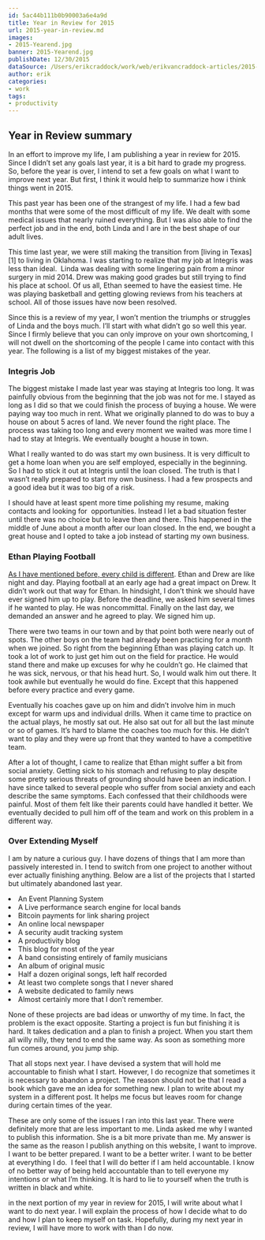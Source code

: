 ```yaml
---
id: 5ac44b111b0b90003a6e4a9d
title: Year in Review for 2015
url: 2015-year-in-review.md
images:
- 2015-Yearend.jpg
banner: 2015-Yearend.jpg
publishDate: 12/30/2015
dataSource: /Users/erikcraddock/work/web/erikvancraddock-articles/2015-year-in-review/2015-year-in-review.md
author: erik
categories:
- work
tags:
- productivity
---
```

## Year in Review summary
<span style="font-weight: 400;">In an effort to improve my life, I am publishing a year in review for 2015. Since I didn’t set any goals last year, it is a bit hard to grade my progress. So, before the year is over, I intend to set a few goals on what I want to improve next year. But first, I think it would help to summarize how i think things went in 2015. </span>

This past year has been one of the strangest of my life. I had a few bad months that were some of the most difficult of my life. We dealt with some medical issues that nearly ruined everything. But I was also able to find the perfect job and in the end, both Linda and I are in the best shape of our adult lives.

This time last year, we were still making the transition from [living in Texas][1] to living in Oklahoma. I was starting to realize that my job at Integris was less than ideal.  Linda was dealing with some lingering pain from a minor surgery in mid 2014. Drew was making good grades but still trying to find his place at school. Of us all, Ethan seemed to have the easiest time. He was playing basketball and getting glowing reviews from his teachers at school. All of those issues have now been resolved.

Since this is a review of my year, I won’t mention the triumphs or struggles of Linda and the boys much. I’ll start with what didn’t go so well this year. Since I firmly believe that you can only improve on your own shortcoming, I will not dwell on the shortcoming of the people I came into contact with this year. The following is a list of my biggest mistakes of the year.

### **Integris Job**

<span style="font-weight: 400;">The biggest mistake I made last year was staying at Integris too long. It was painfully obvious from the beginning that the job was not for me. I stayed as long as I did so that we could finish the process of buying a house. We were paying way too much in rent. What we originally planned to do was to buy a house on about 5 acres of land. We never found the right place. The process was taking too long and every moment we waited was more time I had to stay at Integris. We eventually bought a house in town. </span>

What I really wanted to do was start my own business. It is very difficult to get a home loan when you are self employed, especially in the beginning. So I had to stick it out at Integris until the loan closed. The truth is that I wasn’t really prepared to start my own business. I had a few prospects and a good idea but it was too big of a risk.

I should have at least spent more time polishing my resume, making contacts and looking for  opportunities. Instead I let a bad situation fester until there was no choice but to leave then and there. This happened in the middle of June about a month after our loan closed. In the end, we bought a great house and I opted to take a job instead of starting my own business.

### **Ethan Playing Football** 

<span style="font-weight: 400;"><a href="http://erikvancraddock.com/2015/11/18/the-purpose-of-being-a-parent/">As I have mentioned before, every child is different</a>. Ethan and Drew are like night and day. Playing football at an early age had a great impact on Drew. It didn’t work out that way for Ethan. In hindsight, I don’t think we should have ever signed him up to play. Before the deadline, we asked him several times if he wanted to play. He was noncommittal. Finally on the last day, we demanded an answer and he agreed to play. We signed him up. </span>

<span style="font-weight: 400;">There were two teams in our town and by that point both were nearly out of spots. The other boys on the team had already been practicing for a month when we joined. So right from the beginning Ethan was playing catch up.  It took a lot of work to just get him out on the field for practice. He would stand there and make up excuses for why he couldn’t go. He claimed that he was sick, nervous, or that his head hurt. So, I would walk him out there. It took awhile but eventually he would do fine. Except that this happened before every practice and every game. </span>

<span style="font-weight: 400;">Eventually his coaches gave up on him and didn’t involve him in much except for warm ups and individual drills. When it came time to practice on the actual plays, he mostly sat out. He also sat out for all but the last minute or so of games. It’s hard to blame the coaches too much for this. He didn’t want to play and they were up front that they wanted to have a competitive team. </span>

<span style="font-weight: 400;">After a lot of thought, I came to realize that Ethan might suffer a bit from social anxiety. Getting sick to his stomach and refusing to play despite some pretty serious threats of grounding should have been an indication. I have since talked to several people who suffer from social anxiety and each describe the same symptoms. Each confessed that their childhoods were painful. Most of them felt like their parents could have handled it better. We eventually decided to pull him off of the team and work on this problem in a different way.</span>

### **Over Extending Myself**

<span style="font-weight: 400;">I am by nature a curious guy. I have dozens of things that I am more than passively interested in. I tend to switch from one project to another without ever actually finishing anything. Below are a list of the projects that I started but ultimately abandoned last year.</span>

<li style="font-weight: 400;">
  <span style="font-weight: 400;">An Event Planning System</span>
</li>
<li style="font-weight: 400;">
  <span style="font-weight: 400;">A Live performance search engine for local bands</span>
</li>
<li style="font-weight: 400;">
  <span style="font-weight: 400;">Bitcoin payments for link sharing project</span>
</li>
<li style="font-weight: 400;">
  <span style="font-weight: 400;">An online local newspaper</span>
</li>
<li style="font-weight: 400;">
  <span style="font-weight: 400;">A security audit tracking system</span>
</li>
<li style="font-weight: 400;">
  <span style="font-weight: 400;">A productivity blog</span>
</li>
<li style="font-weight: 400;">
  <span style="font-weight: 400;">This blog for most of the year</span>
</li>
<li style="font-weight: 400;">
  <span style="font-weight: 400;">A band consisting entirely of family musicians</span>
</li>
<li style="font-weight: 400;">
  <span style="font-weight: 400;">An album of original music</span>
</li>
<li style="font-weight: 400;">
  <span style="font-weight: 400;">Half a dozen original songs, left half recorded</span>
</li>
<li style="font-weight: 400;">
  <span style="font-weight: 400;">At least two complete songs that I never shared</span>
</li>
<li style="font-weight: 400;">
  <span style="font-weight: 400;">A website dedicated to family news</span>
</li>
<li style="font-weight: 400;">
  <span style="font-weight: 400;">Almost certainly more that I don’t remember.</span>
</li>

<span style="font-weight: 400;">None of these projects are bad ideas or unworthy of my time. In fact, the problem is the exact opposite. Starting a project is fun but finishing it is hard. It takes dedication and a plan to finish a project. When you start them all willy nilly, they tend to end the same way. As soon as something more fun comes around, you jump ship. </span>

<span style="font-weight: 400;">That all stops next year. I have devised a system that will hold me accountable to finish what I start. However, I do recognize that sometimes it is necessary to abandon a project. The reason should not be that I read a book which gave me an idea for something new. I plan to write about my system in a different post. It helps me focus but leaves room for change during certain times of the year.</span>

<span style="font-weight: 400;">These are only some of the issues I ran into this last year. There were definitely more that are less important to me. Linda asked me why I wanted to publish this information. She is a bit more private than me. My answer is the same as the reason I publish anything on this website, I want to improve. I want to be better prepared. I want to be a better writer. I want to be better at everything I do.  I feel that I will do better if I am held accountable. I know of no better way of being held accountable than to tell everyone my intentions or what I’m thinking. It is hard to lie to yourself when the truth is written in black and white.</span>

<span style="font-weight: 400;">in the next portion of my year in review for 2015, I will write about what I want to do next year. I will explain the process of how I decide what to do and how I plan to keep myself on task. Hopefully, during my next year in review, I will have more to work with than I do now.</span>
